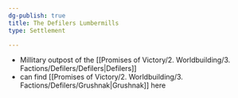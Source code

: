 ```yaml
---
dg-publish: true
title: The Defilers Lumbermills
type: Settlement

---
```






- Millitary outpost of the [[Promises of Victory/2. Worldbuilding/3. Factions/Defilers/Defilers\|Defilers]]
- can find [[Promises of Victory/2. Worldbuilding/3. Factions/Defilers/Grushnak\|Grushnak]] here